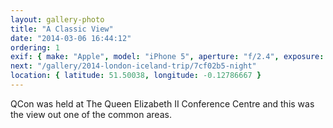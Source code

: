 ```yaml
---
layout: gallery-photo
title: "A Classic View"
date: "2014-03-06 16:44:12"
ordering: 1
exif: { make: "Apple", model: "iPhone 5", aperture: "f/2.4", exposure: "1/354" }
next: "/gallery/2014-london-iceland-trip/7cf02b5-night"
location: { latitude: 51.50038, longitude: -0.12786667 }
---
```


QCon was held at The Queen Elizabeth II Conference Centre and this was the view out one of the common areas.
